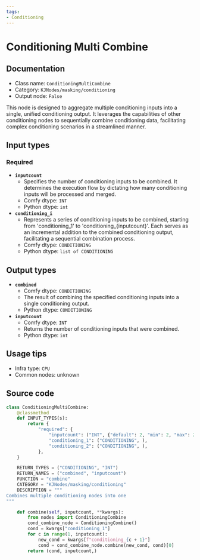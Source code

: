 ```yaml
---
tags:
- Conditioning
---
```


# Conditioning Multi Combine
## Documentation
- Class name: `ConditioningMultiCombine`
- Category: `KJNodes/masking/conditioning`
- Output node: `False`

This node is designed to aggregate multiple conditioning inputs into a single, unified conditioning output. It leverages the capabilities of other conditioning nodes to sequentially combine conditioning data, facilitating complex conditioning scenarios in a streamlined manner.
## Input types
### Required
- **`inputcount`**
    - Specifies the number of conditioning inputs to be combined. It determines the execution flow by dictating how many conditioning inputs will be processed and merged.
    - Comfy dtype: `INT`
    - Python dtype: `int`
- **`conditioning_i`**
    - Represents a series of conditioning inputs to be combined, starting from 'conditioning_1' to 'conditioning_{inputcount}'. Each serves as an incremental addition to the combined conditioning output, facilitating a sequential combination process.
    - Comfy dtype: `CONDITIONING`
    - Python dtype: `list of CONDITIONING`
## Output types
- **`combined`**
    - Comfy dtype: `CONDITIONING`
    - The result of combining the specified conditioning inputs into a single conditioning output.
    - Python dtype: `CONDITIONING`
- **`inputcount`**
    - Comfy dtype: `INT`
    - Returns the number of conditioning inputs that were combined.
    - Python dtype: `int`
## Usage tips
- Infra type: `CPU`
- Common nodes: unknown


## Source code
```python
class ConditioningMultiCombine:
    @classmethod
    def INPUT_TYPES(s):
        return {
            "required": {
                "inputcount": ("INT", {"default": 2, "min": 2, "max": 20, "step": 1}),
                "conditioning_1": ("CONDITIONING", ),
                "conditioning_2": ("CONDITIONING", ),
            },
    }

    RETURN_TYPES = ("CONDITIONING", "INT")
    RETURN_NAMES = ("combined", "inputcount")
    FUNCTION = "combine"
    CATEGORY = "KJNodes/masking/conditioning"
    DESCRIPTION = """
Combines multiple conditioning nodes into one
"""

    def combine(self, inputcount, **kwargs):
        from nodes import ConditioningCombine
        cond_combine_node = ConditioningCombine()
        cond = kwargs["conditioning_1"]
        for c in range(1, inputcount):
            new_cond = kwargs[f"conditioning_{c + 1}"]
            cond = cond_combine_node.combine(new_cond, cond)[0]
        return (cond, inputcount,)

```
